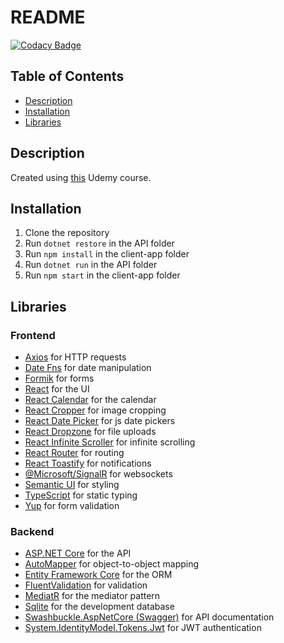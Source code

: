# README

[![Codacy Badge](https://api.codacy.com/project/badge/Grade/85ff83024fcc42c1be2cf21bea9bad56)](https://app.codacy.com/gh/Olivia-Newberry/csharp-webapp?utm_source=github.com&utm_medium=referral&utm_content=Olivia-Newberry/csharp-webapp&utm_campaign=Badge_Grade)

## Table of Contents

- [Description](#description)
- [Installation](#installation)
- [Libraries](#libraries)

## Description

Created using [this](https://www.udemy.com/course/complete-guide-to-building-an-app-with-net-core-and-react/) Udemy course.

## Installation

1. Clone the repository
2. Run `dotnet restore` in the API folder
3. Run `npm install` in the client-app folder
4. Run `dotnet run` in the API folder
5. Run `npm start` in the client-app folder

## Libraries

### Frontend

- [Axios](https://axios-http.com/) for HTTP requests
- [Date Fns](https://date-fns.org/) for date manipulation
- [Formik](https://formik.org/) for forms
- [React](https://reactjs.org/) for the UI
- [React Calendar](https://www.npmjs.com/package/react-calendar) for the calendar
- [React Cropper](https://react-cropper.github.io/react-cropper/) for image cropping
- [React Date Picker](https://www.reactdatepicker.com/) for js date pickers
- [React Dropzone](https://react-dropzone.js.org/) for file uploads
- [React Infinite Scroller](https://www.npmjs.com/package/react-infinite-scroller) for infinite scrolling
- [React Router](https://reactrouter.com/) for routing
- [React Toastify](https://fkhadra.github.io/react-toastify/introduction) for notifications
- [@Microsoft/SignalR](https://learn.microsoft.com/en-gb/javascript/api/%40microsoft/signalr/?view=signalr-js-latest) for websockets
- [Semantic UI](https://react.semantic-ui.com/) for styling
- [TypeScript](https://www.typescriptlang.org/) for static typing
- [Yup](https://www.npmjs.com/package/yup) for form validation

### Backend

- [ASP.NET Core](https://dotnet.microsoft.com/apps/aspnet) for the API
- [AutoMapper](https://automapper.org/) for object-to-object mapping
- [Entity Framework Core](https://docs.microsoft.com/en-us/ef/core/) for the ORM
- [FluentValidation](https://fluentvalidation.net/) for validation
- [MediatR](https://github.com/jbogard/MediatR/wiki) for the mediator pattern
- [Sqlite](https://www.sqlite.org/index.html) for the development database
- [Swashbuckle.AspNetCore (Swagger)](https://swagger.io/) for API documentation
- [System.IdentityModel.Tokens.Jwt](https://www.nuget.org/packages/System.IdentityModel.Tokens.Jwt/) for JWT authentication
